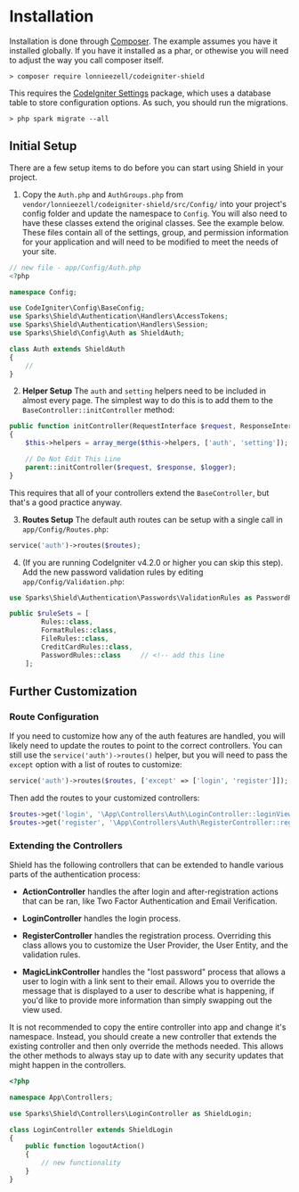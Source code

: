 # Installation 

Installation is done through [Composer](https://getcomposer.org). The example assumes you have it installed globally. 
If you have it installed as a phar, or othewise you will need to adjust the way you call composer itself.

```
> composer require lonnieezell/codeigniter-shield
```

This requires the [CodeIgniter Settings](https://github.com/codeigniter4/settings) package, which uses a database
table to store configuration options. As such, you should run the migrations. 

```
> php spark migrate --all
```

## Initial Setup

There are a few setup items to do before you can start using Shield in 
your project. 

1. Copy the `Auth.php` and  `AuthGroups.php` from `vendor/lonnieezell/codeigniter-shield/src/Config/` into your project's config folder and update the namespace to `Config`. You will also need to have these classes extend the original classes. See the example below. These files contain all of the settings, group, and permission information for your application and will need to be modified to meet the needs of your site.

```php
// new file - app/Config/Auth.php
<?php

namespace Config;

use CodeIgniter\Config\BaseConfig;
use Sparks\Shield\Authentication\Handlers\AccessTokens;
use Sparks\Shield\Authentication\Handlers\Session;
use Sparks\Shield\Config\Auth as ShieldAuth;

class Auth extends ShieldAuth
{
    //
}
```

2. **Helper Setup** The `auth` and `setting` helpers need to be included in almost every page. The simplest way to do this is to add them to the `BaseController::initController` method: 

```php
public function initController(RequestInterface $request, ResponseInterface $response, LoggerInterface $logger)
{
    $this->helpers = array_merge($this->helpers, ['auth', 'setting']);

    // Do Not Edit This Line
    parent::initController($request, $response, $logger);
}
```

This requires that all of your controllers extend the `BaseController`, but that's a good practice anyway.

3. **Routes Setup** The default auth routes can be setup with a single call in `app/Config/Routes.php`: 

```php
service('auth')->routes($routes);
```

4. (If you are running CodeIgniter v4.2.0 or higher you can skip this step). Add the new password validation rules
by editing `app/Config/Validation.php`: 

```php
use Sparks\Shield\Authentication\Passwords\ValidationRules as PasswordRules;

public $ruleSets = [
        Rules::class,
        FormatRules::class,
        FileRules::class,
        CreditCardRules::class,
        PasswordRules::class     // <!-- add this line
    ];
```

## Further Customization

### Route Configuration

If you need to customize how any of the auth features are handled, you will likely need to update the routes to point to the correct controllers. You can still use the `service('auth')->routes()` helper, but you will need to pass the `except` option with a list of routes to customize:

```php
service('auth')->routes($routes, ['except' => ['login', 'register']]);
```

Then add the routes to your customized controllers:

```php
$routes->get('login', '\App\Controllers\Auth\LoginController::loginView');
$routes->get('register', '\App\Controllers\Auth\RegisterController::registerView');
```

### Extending the Controllers

Shield has the following controllers that can be extended to handle 
various parts of the authentication process: 

- **ActionController** handles the after login and after-registration actions that can be ran, like Two Factor Authentication and Email Verification. 

- **LoginController** handles the login process.

- **RegisterController** handles the registration process. Overriding this class allows you to customize the User Provider, the User Entity, and the validation rules.

- **MagicLinkController** handles the "lost password" process that allows a user to login with a link sent to their email. Allows you to
override the message that is displayed to a user to describe what is happening, if you'd like to provide more information than simply swapping out the view used.

It is not recommended to copy the entire controller into app and change it's namespace. Instead, you should create a new controller that extends
the existing controller and then only override the methods needed. This allows the other methods to always stay up to date with any security 
updates that might happen in the controllers.

```php
<?php

namespace App\Controllers;

use Sparks\Shield\Controllers\LoginController as ShieldLogin;

class LoginController extends ShieldLogin
{
    public function logoutAction()
    {
        // new functionality 
    }
}
```
